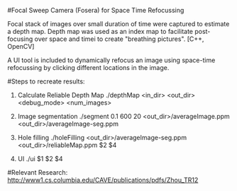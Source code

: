 #Focal Sweep Camera (Fosera) for Space Time Refocussing

Focal stack of images over small duration of time were captured to estimate
a depth map. Depth map was used as an index map to facilitate post-focusing
over space and timei to create "breathing pictures". [C++, OpenCV]

A UI tool is included to dynamically refocus an image using space-time refocussing
by clicking different locations in the image.


#Steps to recreate results:
1. Calculate Reliable Depth Map
  ./depthMap <in_dir> <out_dir> <debug_mode> <num_images>

2. Image segmentation
  ./segment 0.1 600 20 <out_dir>/averageImage.ppm <out_dir>/averageImage-seg.ppm

3. Hole filling
  ./holeFilling <out_dir>/averageImage-seg.ppm <out_dir>/reliableMap.ppm $2 $4


4. UI
   ./ui $1 $2 $4

#Relevant Research:
http://www1.cs.columbia.edu/CAVE/publications/pdfs/Zhou_TR12

